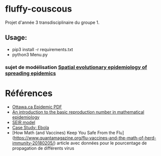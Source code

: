 # fluffy-couscous

Projet d'année 3 transdisciplinaire du groupe 1.

## Usage:
- pip3 install -r requirements.txt
- python3 Menu.py

### sujet de modélisation [Spatial evolutionary epidemiology of spreading epidemics](https://royalsocietypublishing.org/doi/full/10.1098/rspb.2016.1170?fbclid=IwAR2HIu-M-aqCi4ADAkfhgLfhL_8ITrNUumEZyI2Lc-iZibYz_SKKcZalV-E)

# Références

- [Ottawa.ca Epidemic PDF](https://mysite.science.uottawa.ca/rsmith43/MAT4996/Epidemic.pdf)
- [An introduction to the basic reproduction number in mathematical epidemiology](https://www.esaim-proc.org/articles/proc/pdf/2018/02/proc_esaim2018_123.pdf)
- [SEIR model](https://institutefordiseasemodeling.github.io/Documentation/general/model-seir.html)
- [Case Study: Ebola](http://currents.plos.org/outbreaks/index.html%3Fp=48250.html)
- [How Math (and Vaccines) Keep You Safe From the Flu] (https://www.quantamagazine.org/flu-vaccines-and-the-math-of-herd-immunity-20180205/) article avec données pour le pourcentage de propagation de différents virus
